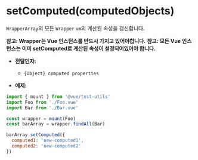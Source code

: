 
# setComputed(computedObjects)

`WrapperArray`의 모든 `Wrapper` `vm`의 계산된 속성을 갱신합니다.

**참고: Wrapper는 Vue 인스턴스를 반드시 가지고 있어야합니다.**
**참고: 모든 Vue 인스턴스는 이미 setComputed로 계산된 속성이 설정되어있어야 합니다.**

- **전달인자:**
  - `{Object} computed properties`

- **예제:**

```js
import { mount } from '@vue/test-utils'
import Foo from './Foo.vue'
import Bar from './Bar.vue'

const wrapper = mount(Foo)
const barArray = wrapper.findAll(Bar)

barArray.setComputed({
  computed1: 'new-computed1',
  computed2: 'new-computed2'
})
```
